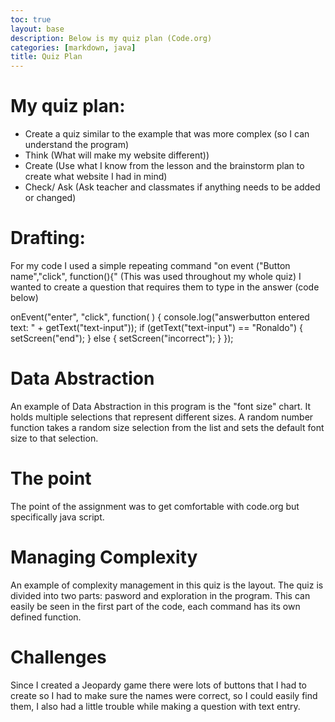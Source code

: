 ```yaml
---
toc: true
layout: base
description: Below is my quiz plan (Code.org)
categories: [markdown, java]
title: Quiz Plan
---
```

 
# My quiz plan:
 
-  Create a quiz similar to the example that was more complex
(so I can understand the program)
-  Think
(What will make my website different))
-  Create
(Use what I know from the lesson and the brainstorm plan to create what website I had in mind)
-  Check/ Ask
(Ask teacher and classmates if anything needs to be added or changed)
 
# Drafting:
 
For my code I used a simple repeating command "on event ("Button name","click", function(){"
    (This was used throughout my whole quiz)
I wanted to create a question that requires them to type in the answer (code below)

onEvent("enter", "click", function( ) {
    console.log("answerbutton entered text: " + getText("text-input"));
    if (getText("text-input") == "Ronaldo") {
      setScreen("end");
    } else {
      setScreen("incorrect");
    }
});
 
# Data Abstraction
 
An example of Data Abstraction in this program is the "font size" chart. It holds multiple selections that represent different sizes. A random number function takes a random size selection from the list and sets the default font size to that selection.
 
# The point
 
 The point of the assignment was to get comfortable with code.org but specifically java script.
 
 # Managing Complexity
 
 An example of complexity management in this quiz is the layout. The quiz is divided into two parts: pasword and exploration in the program. This can easily be seen in the first part of the code, each command has its own defined function.

# Challenges

Since I created a Jeopardy game there were lots of buttons that I had to create so I had to make sure the names were correct, so I could easily find them, I also had a little trouble while making a question with text entry.